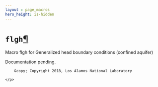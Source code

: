 ```yaml
---
layout : page_macros
hero_height: is-hidden
---
```


<h1><code class="docutils literal notranslate"><span class="pre">flgh</span></code><a class="headerlink" href="#flgh" title="Permalink to this headline">¶</a></h1>
<p>Macro flgh for Generalized head boundary conditions (confined aquifer)</p>
<p>Documentation pending.</p>
  <div role="contentinfo">
    <p>
        
        &copy; Copyright 2018, Los Alamos National Laboratory

    </p>
  </div>